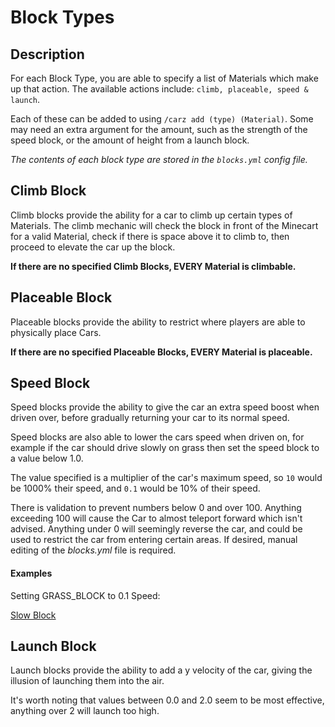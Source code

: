 Block Types
======

## Description

For each Block Type, you are able to specify a list of Materials which make up that action. The available actions include: `climb, placeable, speed & launch`.

Each of these can be added to using `/carz add (type) (Material)`. Some may need an extra argument for the amount, such as the strength of the speed block, or the amount of height from a launch block.

_The contents of each block type are stored in the `blocks.yml` config file._

## Climb Block

Climb blocks provide the ability for a car to climb up certain types of Materials. The climb mechanic will check the block in front of the Minecart for a valid Material, check if there is space above it to climb to, then proceed to elevate the car up the block.

**If there are no specified Climb Blocks, EVERY Material is climbable.**

## Placeable Block

Placeable blocks provide the ability to restrict where players are able to physically place Cars.

**If there are no specified Placeable Blocks, EVERY Material is placeable.**

## Speed Block

Speed blocks provide the ability to give the car an extra speed boost when driven over, before gradually returning your car to its normal speed.

Speed blocks are also able to lower the cars speed when driven on, for example if the car should drive slowly on grass then set the speed block to a value below 1.0.

The value specified is a multiplier of the car's maximum speed, so `10` would be 1000% their speed, and `0.1` would be 10% of their speed.

There is validation to prevent numbers below 0 and over 100. Anything exceeding 100 will cause the Car to almost teleport forward which isn't advised. Anything under 0 will seemingly reverse the car, and could be used to restrict the car from entering certain areas. If desired, manual editing of the _blocks.yml_ file is required.

#### Examples

Setting GRASS_BLOCK to 0.1 Speed:

[Slow Block](https://thumbs.gfycat.com/PiercingMetallicItaliangreyhound-mobile.mp4 ':include :type=.mp4')

## Launch Block

Launch blocks provide the ability to add a y velocity of the car, giving the illusion of launching them into the air.

It's worth noting that values between 0.0 and 2.0 seem to be most effective, anything over 2 will launch too high.
